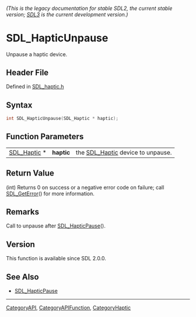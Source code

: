 ###### (This is the legacy documentation for stable SDL2, the current stable version; [SDL3](https://wiki.libsdl.org/SDL3/) is the current development version.)
# SDL_HapticUnpause

Unpause a haptic device.

## Header File

Defined in [SDL_haptic.h](https://github.com/libsdl-org/SDL/blob/SDL2/include/SDL_haptic.h)

## Syntax

```c
int SDL_HapticUnpause(SDL_Haptic * haptic);
```

## Function Parameters

|                            |            |                                                 |
| -------------------------- | ---------- | ----------------------------------------------- |
| [SDL_Haptic](SDL_Haptic) * | **haptic** | the [SDL_Haptic](SDL_Haptic) device to unpause. |

## Return Value

(int) Returns 0 on success or a negative error code on failure; call
[SDL_GetError](SDL_GetError)() for more information.

## Remarks

Call to unpause after [SDL_HapticPause](SDL_HapticPause)().

## Version

This function is available since SDL 2.0.0.

## See Also

- [SDL_HapticPause](SDL_HapticPause)

----
[CategoryAPI](CategoryAPI), [CategoryAPIFunction](CategoryAPIFunction), [CategoryHaptic](CategoryHaptic)

